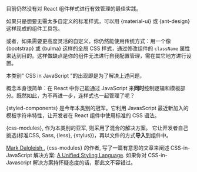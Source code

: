 目前仍然没有对 React 组件样式进行有效管理的最佳实践。

如果只是想要无需太多自定义的标准样式，可以用 {material-ui} 或 {ant-design} 这样现成的组件工具包。

或者，如果需要更高度灵活的自定义，你仍然能使用传统方式：用一个像 {bootstrap} 或 {bulma} 这样的全局 CSS 样式，通过修改组件的 `className` 属性来达到目的。这样做缺点是你的组件无法进行自我配置管理，需在其它地方进行设置。

本类别" CSS in JavaScript "的出现即是为了解决上述问题，

概念本身很简单：在 React 中你己能通过 JavaScript 来**同时**控制逻辑和模板部分。既然如此，为不再进一步，连样式也一起管理了呢？

{styled-components} 是今年本类别的冠军。它利用 JavasScript 最近新加入的模板字符串特性，让开发者在 React 组件中使用标准的 CSS 语法。

{css-modules}, 作为本类别的亚军, 则采用了混合的解决方案。 它让开发者自己挑选(标准CSS, Sass, {less}, {stylus})，再以文件的方式**导入**到组件中。

[ Mark Dalgleish ](http://markdalgleish.com/), {css-modules} 的作者, 写了一篇有意思的文章来阐述 CSS-in-JavaScript 解决方案: [A Unified Styling Language](https://medium.com/seek-blog/a-unified-styling-language-d0c208de2660). 如果你对 CSS-in-Javascript 解决方案持怀疑态度的话，那此文不容错过。
